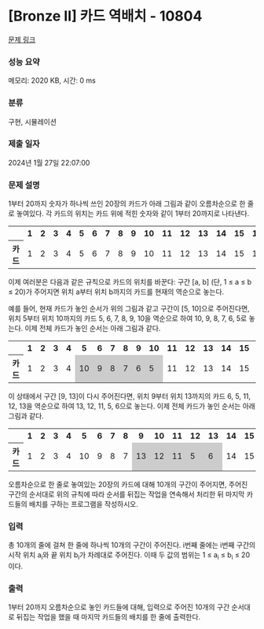 # [Bronze II] 카드 역배치 - 10804 

[문제 링크](https://www.acmicpc.net/problem/10804) 

### 성능 요약

메모리: 2020 KB, 시간: 0 ms

### 분류

구현, 시뮬레이션

### 제출 일자

2024년 1월 27일 22:07:00

### 문제 설명

<p>1부터 20까지 숫자가 하나씩 쓰인 20장의 카드가 아래 그림과 같이 오름차순으로 한 줄로 놓여있다. 각 카드의 위치는 카드 위에 적힌 숫자와 같이 1부터 20까지로 나타낸다. </p>

<table class="table table-bordered">
	<tbody>
		<tr>
			<th> </th>
			<th>1</th>
			<th>2</th>
			<th>3</th>
			<th>4</th>
			<th>5</th>
			<th>6</th>
			<th>7</th>
			<th>8</th>
			<th>9</th>
			<th>10</th>
			<th>11</th>
			<th>12</th>
			<th>13</th>
			<th>14</th>
			<th>15</th>
			<th>16</th>
			<th>17</th>
			<th>18</th>
			<th>19</th>
			<th>20</th>
		</tr>
		<tr>
			<th>카드</th>
			<td>1</td>
			<td>2</td>
			<td>3</td>
			<td>4</td>
			<td>5</td>
			<td>6</td>
			<td>7</td>
			<td>8</td>
			<td>9</td>
			<td>10</td>
			<td>11</td>
			<td>12</td>
			<td>13</td>
			<td>14</td>
			<td>15</td>
			<td>16</td>
			<td>17</td>
			<td>18</td>
			<td>19</td>
			<td>20</td>
		</tr>
	</tbody>
</table>

<p>이제 여러분은 다음과 같은 규칙으로 카드의 위치를 바꾼다: 구간 [a, b] (단, 1 ≤ a ≤ b ≤ 20)가 주어지면 위치 a부터 위치 b까지의 카드를 현재의 역순으로 놓는다.</p>

<p>예를 들어, 현재 카드가 놓인 순서가 위의 그림과 같고 구간이 [5, 10]으로 주어진다면, 위치 5부터 위치 10까지의 카드 5, 6, 7, 8, 9, 10을 역순으로 하여 10, 9, 8, 7, 6, 5로 놓는다. 이제 전체 카드가 놓인 순서는 아래 그림과 같다.</p>

<table class="table table-bordered">
	<tbody>
		<tr>
			<th> </th>
			<th>1</th>
			<th>2</th>
			<th>3</th>
			<th>4</th>
			<th>5</th>
			<th>6</th>
			<th>7</th>
			<th>8</th>
			<th>9</th>
			<th>10</th>
			<th>11</th>
			<th>12</th>
			<th>13</th>
			<th>14</th>
			<th>15</th>
			<th>16</th>
			<th>17</th>
			<th>18</th>
			<th>19</th>
			<th>20</th>
		</tr>
		<tr>
			<th>카드</th>
			<td>1</td>
			<td>2</td>
			<td>3</td>
			<td>4</td>
			<td style="background-color: rgb(204, 204, 204); --darkreader-inline-bgcolor: #35393b;" data-darkreader-inline-bgcolor="">10</td>
			<td style="background-color: rgb(204, 204, 204); --darkreader-inline-bgcolor: #35393b;" data-darkreader-inline-bgcolor="">9</td>
			<td style="background-color: rgb(204, 204, 204); --darkreader-inline-bgcolor: #35393b;" data-darkreader-inline-bgcolor="">8</td>
			<td style="background-color: rgb(204, 204, 204); --darkreader-inline-bgcolor: #35393b;" data-darkreader-inline-bgcolor="">7</td>
			<td style="background-color: rgb(204, 204, 204); --darkreader-inline-bgcolor: #35393b;" data-darkreader-inline-bgcolor="">6</td>
			<td style="background-color: rgb(204, 204, 204); --darkreader-inline-bgcolor: #35393b;" data-darkreader-inline-bgcolor="">5</td>
			<td>11</td>
			<td>12</td>
			<td>13</td>
			<td>14</td>
			<td>15</td>
			<td>16</td>
			<td>17</td>
			<td>18</td>
			<td>19</td>
			<td>20</td>
		</tr>
	</tbody>
</table>

<p>이 상태에서 구간 [9, 13]이 다시 주어진다면, 위치 9부터 위치 13까지의 카드 6, 5, 11, 12, 13을 역순으로 하여 13, 12, 11, 5, 6으로 놓는다. 이제 전체 카드가 놓인 순서는 아래 그림과 같다.</p>

<table class="table table-bordered">
	<tbody>
		<tr>
			<th> </th>
			<th>1</th>
			<th>2</th>
			<th>3</th>
			<th>4</th>
			<th>5</th>
			<th>6</th>
			<th>7</th>
			<th>8</th>
			<th>9</th>
			<th>10</th>
			<th>11</th>
			<th>12</th>
			<th>13</th>
			<th>14</th>
			<th>15</th>
			<th>16</th>
			<th>17</th>
			<th>18</th>
			<th>19</th>
			<th>20</th>
		</tr>
		<tr>
			<th>카드</th>
			<td>1</td>
			<td>2</td>
			<td>3</td>
			<td>4</td>
			<td>10</td>
			<td>9</td>
			<td>8</td>
			<td>7</td>
			<td style="background-color: rgb(204, 204, 204); --darkreader-inline-bgcolor: #35393b;" data-darkreader-inline-bgcolor="">13</td>
			<td style="background-color: rgb(204, 204, 204); --darkreader-inline-bgcolor: #35393b;" data-darkreader-inline-bgcolor="">12</td>
			<td style="background-color: rgb(204, 204, 204); --darkreader-inline-bgcolor: #35393b;" data-darkreader-inline-bgcolor="">11</td>
			<td style="background-color: rgb(204, 204, 204); --darkreader-inline-bgcolor: #35393b;" data-darkreader-inline-bgcolor="">5</td>
			<td style="background-color: rgb(204, 204, 204); --darkreader-inline-bgcolor: #35393b;" data-darkreader-inline-bgcolor="">6</td>
			<td>14</td>
			<td>15</td>
			<td>16</td>
			<td>17</td>
			<td>18</td>
			<td>19</td>
			<td>20</td>
		</tr>
	</tbody>
</table>

<p>오름차순으로 한 줄로 놓여있는 20장의 카드에 대해 10개의 구간이 주어지면, 주어진 구간의 순서대로 위의 규칙에 따라 순서를 뒤집는 작업을 연속해서 처리한 뒤 마지막 카드들의 배치를 구하는 프로그램을 작성하시오.</p>

### 입력 

 <p>총 10개의 줄에 걸쳐 한 줄에 하나씩 10개의 구간이 주어진다. i번째 줄에는 i번째 구간의 시작 위치 a<sub>i</sub>와 끝 위치 b<sub>i</sub>가 차례대로 주어진다. 이때 두 값의 범위는 1 ≤ a<sub>i</sub> ≤ b<sub>i</sub> ≤ 20이다.</p>

### 출력 

 <p>1부터 20까지 오름차순으로 놓인 카드들에 대해, 입력으로 주어진 10개의 구간 순서대로 뒤집는 작업을 했을 때 마지막 카드들의 배치를 한 줄에 출력한다. </p>


